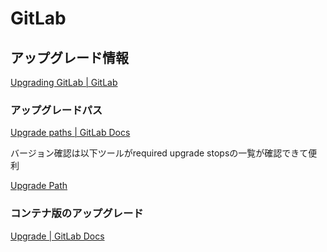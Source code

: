 # GitLab

## アップグレード情報

[Upgrading GitLab | GitLab](https://docs.gitlab.com/ee/update/)

### アップグレードパス

[Upgrade paths | GitLab Docs](https://docs.gitlab.com/update/upgrade_paths/)

バージョン確認は以下ツールがrequired upgrade stopsの一覧が確認できて便利

[Upgrade Path](https://gitlab-com.gitlab.io/support/toolbox/upgrade-path/)

### コンテナ版のアップグレード

[Upgrade | GitLab Docs](https://docs.gitlab.com/install/docker/upgrade/)
